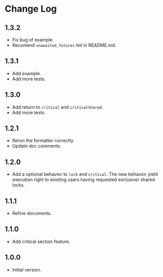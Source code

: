 # Change Log

## 1.3.2

- Fix bug of example.
- Recomend `unawaited_futures` lint in README.md.

## 1.3.1

- Add example.
- Add more tests.

## 1.3.0

- Add return to `critical` and `criticalShared`.
- Add more tests.

## 1.2.1

- Rerun the formatter correctly.
- Update doc comments.

## 1.2.0

- Add a optional behavior to `lock` and `critical`.
The new behavior yield execution right to existing users having
requested exclusive/ shared locks.

## 1.1.1

- Refine documents.

## 1.1.0

- Add critical section feature.

## 1.0.0

- Initial version.
